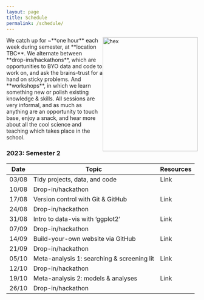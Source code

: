 ```yaml
---
layout: page
title: Schedule
permalink: /schedule/
---
```

<img src="{{ site.baseurl }}/assets/hex.png" title="hex" style="float:right;" width="250" height="300">
We catch up for ~**one hour** each week during semester, at **location TBC**. We alternate between **drop-ins/hackathons**, which are opportunities to BYO data and code to work on, and ask the brains-trust for a hand on sticky problems. And **workshops**, in which we learn something new or polish existing knowledge & skills. All sessions are very informal, and as much as anything are an opportunity to touch base, enjoy a snack, and hear more about all the cool science and teaching which takes place in the school.

### 2023: Semester 2

| Date | Topic | Resources |
|------|-------| ------- |
| 03/08 | Tidy projects, data, and code | Link |
| 10/08 | Drop-in/hackathon |  |
| 17/08 | Version control with Git & GitHub | Link |
| 24/08 | Drop-in/hackathon |  |
| 31/08 | Intro to data-vis with ‘ggplot2’ | Link | 
| 07/09 | Drop-in/hackathon |  |
| 14/09 | Build-your-own website via GitHub | Link |
| 21/09 | Drop-in/hackathon |  |
| 05/10 | Meta-analysis 1: searching & screening lit  | Link |
| 12/10 | Drop-in/hackathon |  |
| 19/10 | Meta-analysis 2: models & analyses | Link | 
| 26/10 | Drop-in/hackathon |  |